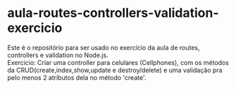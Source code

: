 # aula-routes-controllers-validation-exercicio
Este é o repositório para ser usado no exercício da aula de routes, controllers e validation no Node.js.  
Exercicio: Criar uma controller para celulares (Cellphones), com os métodos da CRUD(create,index,show,update e destroy/delete) e uma validação pra pelo menos 2 atributos dela no método 'create'.
